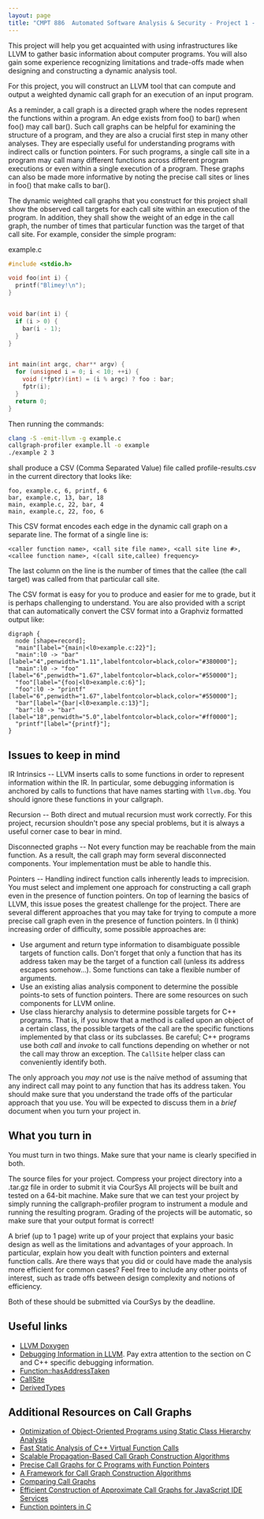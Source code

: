 ```yaml
---
layout: page
title: "CMPT 886  Automated Software Analysis & Security - Project 1 - Weighted Call Graphs"
---
```


This project will help you get acquainted with using infrastructures like LLVM to gather basic information about computer programs. You will also gain some experience recognizing limitations and trade-offs made when designing and constructing a dynamic analysis tool.

For this project, you will construct an LLVM tool that can compute and output a weighted dynamic call graph for an execution of an input program.

As a reminder, a call graph is a directed graph where the nodes represent the functions within a program. An edge exists from foo() to bar() when foo() may call bar(). Such call graphs can be helpful for examining the structure of a program, and they are also a crucial first step in many other analyses. They are especially useful for understanding programs with indirect calls or function pointers. For such programs, a single call site in a program may call many different functions across different program executions or even within a single execution of a program. These graphs can also be made more informative by noting the precise call sites or lines in foo() that make calls to bar().

The dynamic weighted call graphs that you construct for this project shall show the observed call targets for each call site within an execution of the program. In addition, they shall show the weight of an edge in the call graph, the number of times that particular function was the target of that call site. For example, consider the simple program:

example.c

```cpp
#include <stdio.h>

void foo(int i) {
  printf("Blimey!\n");
}


void bar(int i) {
  if (i > 0) {
    bar(i - 1);
  }
}


int main(int argc, char** argv) {
  for (unsigned i = 0; i < 10; ++i) {
    void (*fptr)(int) = (i % argc) ? foo : bar;
    fptr(i);
  }
  return 0;
}
```

Then running the commands:

```bash
clang -S -emit-llvm -g example.c
callgraph-profiler example.ll -o example
./example 2 3
```

shall produce a CSV (Comma Separated Value) file called profile-results.csv in the current directory that looks like:

```
foo, example.c, 6, printf, 6
bar, example.c, 13, bar, 18
main, example.c, 22, bar, 4
main, example.c, 22, foo, 6
```

This CSV format encodes each edge in the dynamic call graph on a separate line. The format of a single line is:

```
<caller function name>, <call site file name>, <call site line #>, <callee function name>, <(call site,callee) frequency>
```

The last column on the line is the number of times that the callee (the call target) was called from that particular call site.

The CSV format is easy for you to produce and easier for me to grade, but it is perhaps challenging to understand. You are also provided with a script that can automatically convert the CSV format into a Graphviz formatted output like:

```
digraph {
  node [shape=record];
  "main"[label="{main|<l0>example.c:22}"];
  "main":l0 -> "bar" [label="4",penwidth="1.11",labelfontcolor=black,color="#380000"];
  "main":l0 -> "foo" [label="6",penwidth="1.67",labelfontcolor=black,color="#550000"];
  "foo"[label="{foo|<l0>example.c:6}"];
  "foo":l0 -> "printf" [label="6",penwidth="1.67",labelfontcolor=black,color="#550000"];
  "bar"[label="{bar|<l0>example.c:13}"];
  "bar":l0 -> "bar" [label="18",penwidth="5.0",labelfontcolor=black,color="#ff0000"];
  "printf"[label="{printf}"];
}
```
 
## Issues to keep in mind
IR Intrinsics -- LLVM inserts calls to some functions in order to represent
information within the IR.
In particular, some debugging information is anchored by calls to functions
that have names starting with `llvm.dbg`.
You should ignore these functions in your callgraph.

Recursion -- Both direct and mutual recursion must work correctly.
For this project, recursion shouldn't pose any special problems, but it is
always a useful corner case to bear in mind.

Disconnected graphs -- Not every function may be reachable from the main
function.
As a result, the call graph may form several disconnected components.
Your implementation must be able to handle this.

Pointers -- Handling indirect function calls inherently leads to imprecision.
You must select and implement one approach for constructing a call graph even
in the presence of function pointers.
On top of learning the basics of LLVM, this issue poses the greatest challenge
for the project.
There are several different approaches that you may take for trying to compute
a more precise call graph even in the presence of function pointers.
In (I think) increasing order of difficulty, some possible approaches are:

* Use argument and return type information to disambiguate possible targets of 
  function calls.
  Don't forget that only a function that has its address taken may be the
  target of a function call (unless its address escapes somehow...).
  Some functions can take a flexible number of arguments.
* Use an existing alias analysis component to determine the possible points-to
  sets of function pointers.
  There are some resources on such components for LLVM online.
* Use class hierarchy analysis to determine possible targets for C++ programs.
  That is, if you know that a method is called upon an object of a certain
  class, the possible targets of the call are the specific functions implemented
  by that class or its subclasses.
  Be careful; C++ programs use both *call* and *invoke* to call functions
  depending on whether or not the call may throw an exception.
  The `CallSite` helper class can conveniently identify both.

The only approach you *may not* use is the naïve method of assuming that any
indirect call may point to any function that has its address taken.
You should make sure that you understand the trade offs of the particular
approach that you use.
You will be expected to discuss them in a *brief* document when you turn your
project in.


## What you turn in
You must turn in two things. Make sure that your name is clearly specified in both.

The source files for your project. Compress your project directory into a .tar.gz file in order to submit it via CourSys All projects will be built and tested on a 64-bit machine. Make sure that we can test your project by simply running the callgraph-profiler program to instrument a module and running the resulting program. Grading of the projects will be automatic, so make sure that your output format is correct!

A brief (up to 1 page) write up of your project that explains your basic design as well as the limitations and advantages of your approach. In particular, explain how you dealt with function pointers and external function calls. Are there ways that you did or could have made the analysis more efficient for common cases? Feel free to include any other points of interest, such as trade offs between design complexity and notions of efficiency.

Both of these should be submitted via CourSys by the deadline.


## Useful links

* [LLVM Doxygen](http://llvm.org/docs/doxygen/html/)
* [Debugging Information in LLVM](http://llvm.org/docs/SourceLevelDebugging.html).
  Pay extra attention to the section on C and C++ specific debugging information.
* [Function::hasAddressTaken](http://llvm.org/docs/doxygen/html/classllvm_1_1Function.html#aafc2232f97cd2d2fae9b4f5bda77a363)
* [CallSite](http://llvm.org/docs/doxygen/html/CallSite_8h_source.html)
* [DerivedTypes](http://llvm.org/docs/doxygen/html/DerivedTypes_8h_source.html)


## Additional Resources on Call Graphs

* [Optimization of Object-Oriented Programs using Static Class Hierarchy Analysis](ftp://ftp.cs.washington.edu/pub/chambers/hierarchy.ps.Z)
* [Fast Static Analysis of C++ Virtual Function Calls](http://www.cs.cornell.edu/courses/cs711/2005fa/papers/bs-oopsla96.pdf)
* [Scalable Propagation-Based Call Graph Construction Algorithms](http://web.cs.ucla.edu/~palsberg/paper/oopsla00.pdf)
* [Precise Call Graphs for C Programs with Function Pointers](http://www.cs.rpi.edu/~milanova/docs/paper_kluw.pdf)
* [A Framework for Call Graph Construction Algorithms](http://www.cs.washington.edu/research/projects/cecil/pubs/cgc-toplas.pdf)
* [Comparing Call Graphs](https://plg.uwaterloo.ca/~olhotak/pubs/paste07.pdf)
* [Efficient Construction of Approximate Call Graphs for JavaScript IDE Services](http://www.franktip.org/pubs/icse2013approximate.pdf)
* [Function pointers in C](http://blog.frama-c.com/index.php?post/2013/08/24/Function-pointers-in-C)



